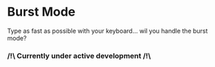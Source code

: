 # Burst Mode

Type as fast as possible with your keyboard... wil you handle the burst mode?

### /!\ Currently under active development /!\
